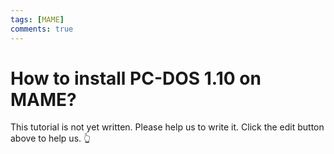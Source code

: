 ```yaml
---
tags: [MAME]
comments: true
---
```


# How to install PC-DOS 1.10 on MAME?

This tutorial is not yet written. Please help us to write it. Click the edit button above to help us. 👆